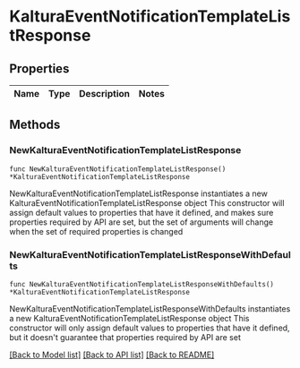 # KalturaEventNotificationTemplateListResponse

## Properties

Name | Type | Description | Notes
------------ | ------------- | ------------- | -------------

## Methods

### NewKalturaEventNotificationTemplateListResponse

`func NewKalturaEventNotificationTemplateListResponse() *KalturaEventNotificationTemplateListResponse`

NewKalturaEventNotificationTemplateListResponse instantiates a new KalturaEventNotificationTemplateListResponse object
This constructor will assign default values to properties that have it defined,
and makes sure properties required by API are set, but the set of arguments
will change when the set of required properties is changed

### NewKalturaEventNotificationTemplateListResponseWithDefaults

`func NewKalturaEventNotificationTemplateListResponseWithDefaults() *KalturaEventNotificationTemplateListResponse`

NewKalturaEventNotificationTemplateListResponseWithDefaults instantiates a new KalturaEventNotificationTemplateListResponse object
This constructor will only assign default values to properties that have it defined,
but it doesn't guarantee that properties required by API are set


[[Back to Model list]](../README.md#documentation-for-models) [[Back to API list]](../README.md#documentation-for-api-endpoints) [[Back to README]](../README.md)


